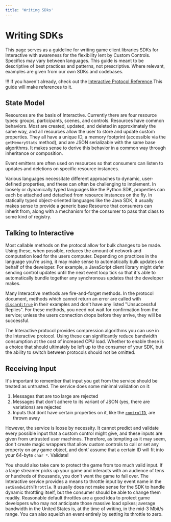```yaml
---
title: 'Writing SDks'
---
```


# Writing SDKs
This page serves as a guideline for writing game client libraries SDKs for Interactive with awareness for the flexibility lent by Custom Controls. Specifics may vary between languages. This guide is meant to be descriptive of best practices and patterns, not prescriptive. Where relevant, examples are given from our own SDKs and codebases.

!!!  If you haven't already, check out the [Interactive Protocol Reference](/guides/mixplay/protocol/specification).This guide will make references to it.


## State Model

Resources are the basis of Interactive. Currently there are four resource types: groups, participants, scenes, and controls. Resources have common behaviors. Most are created, updated, and deleted in approximately the same way, and all resources allow the user to store and update custom properties. They all have a unique ID, a memory footprint (accessible via the `getMemoryStats` method), and are JSON serializable with the same base algorithms. It makes sense to derive this behavior in a common way through inheritance or composition.

Event emitters are often used on resources so that consumers can listen to updates and deletions on specific resource instances.

Various languages necessitate different approaches to dynamic, user-defined properties, and these can often be challenging to implement. In loosely or dynamically typed languages like the Python SDK, properties can each be attached and detached from resource instances on the fly. In statically typed object-oriented languages like the Java SDK, it usually makes sense to provide a generic base Resource that consumers can inherit from, along with a mechanism for the consumer to pass that class to some kind of registry.

## Talking to Interactive

Most callable methods on the protocol allow for bulk changes to be made. Using these, when possible, reduces the amount of network and computation load for the users computer. Depending on practices in the language you're using, it may make sense to automatically bulk updates on behalf of the developer. For example, a JavaScript client library might defer sending control updates until the next event loop tick so that it's able to automatically bundle together any synchronous updates that the developer makes.

Many Interactive methods are fire-and-forget methods. In the protocol document, methods which cannot return an error are called with [`discard:true`](/guides/mixplay/protocol/specification) in their examples and don't have any listed "Unsuccessful Replies". For these methods, you need not wait for confirmation from the service; unless the users connection drops before they arrive, they will be successful.

The Interactive protocol provides compression algorithms you can use in the Interactive protocol. Using these can significantly reduce bandwidth consumption at the cost of increased CPU load. Whether to enable these is a choice that should ultimately be left up to the consumer of your SDK, but the ability to switch between protocols should not be omitted.

## Receiving Input

It's important to remember that input you get from the service should be treated as untrusted. The service does some minimal validation on it:

1. Messages that are too large are rejected
1. Messages that don't adhere to its variant of JSON (yes, there are variations) are rejected
1. Inputs that dont have certain properties on it, like the [`controlID`](https://seriot.ch/parsing_json.php), are thrown away

However, the service is loose by necessity. It cannot predict and validate every possible input that a custom control might give, and these inputs are given from untrusted user machines. Therefore, as tempting as it may seem, don't create magic wrappers that allow custom controls to call or set any property on any game object, and dont' assume that a certain ID will fit into your 64-byte `char *`. Validate!

You should also take care to protect the game from too much valid input. If a large streamer picks up your game and interacts with an audience of tens or hundreds of thousands, you don't want the game to fall over. The Interactive service provides a means to throttle input by event name in the `setBandwidthThrottle`. It usually does not make sense for the SDK to handle dynamic throttling itself, but the consumer should be able to change them readily. Reasonable default throttles are a good idea to protect game developers who may not anticipate those massive load spikes; average bandwidth in the United States is, at the time of writing, in the mid-3 Mbit/s range. You can also squelch an event entirely by setting its throttle to zero.
